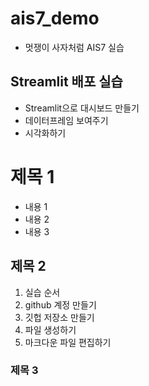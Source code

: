 # ais7_demo

- 멋쟁이 사자처럼 AIS7 실습

## Streamlit 배포 실습
- Streamlit으로 대시보드 만들기
- 데이터프레임 보여주기
- 시각화하기

# 제목 1
- 내용 1
- 내용 2
- 내용 3
## 제목 2
1. 실습 순서
2. github 계정 만들기
3. 깃헙 저장소 만들기
4. 파일 생성하기
5. 마크다운 파일 편집하기
### 제목 3
